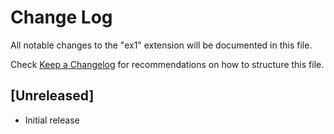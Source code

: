 # Change Log

All notable changes to the "ex1" extension will be documented in this file.

Check [Keep a Changelog](http://keepachangelog.com/) for recommendations on how to structure this file.

## [Unreleased]

- Initial release